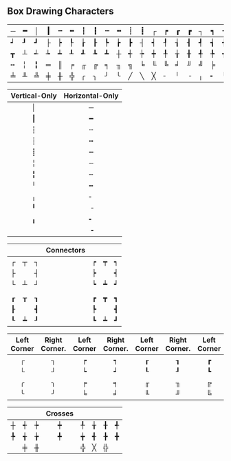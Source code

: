 



## Box Drawing Characters
|    ─    |    ━    |    │    |    ┃    |    ┄    |    ┅    |    ┆    |    ┇    |    ┈    |    ┉    |    ┊    |    ┋    |    ┌    |    ┍    |    ┎    |    ┏    |    ┐    |    ┑    |    ┒    |    ┓    |    └    |    ┕    |    ┖    |    ┗    |    ┘    |
| ------- | ------- | ------- | ------- | ------- | ------- | ------- | ------- | ------- | ------- | ------- | ------- | ------- | ------- | ------- | ------- | ------- | ------- | ------- | ------- | ------- | ------- | ------- | ------- | ------- |
|    ┙    |    ┚    |    ┛    |    ├    |    ┝    |    ┞    |    ┟    |    ┠    |    ┡    |    ┢    |    ┣    |    ┤    |    ┥    |    ┦    |    ┧    |    ┨    |    ┩    |    ┪    |    ┫    |    ┬    |    ┭    |    ┮    |    ┯    |    ┰    |    ┱    |    ┲    |
|    ┳    |    ┴    |    ┵    |    ┶    |    ┷    |    ┸    |    ┹    |    ┺    |    ┻    |    ┼    |    ┽    |    ┾    |    ┿    |    ╀    |    ╁    |    ╂    |    ╃    |    ╄    |    ╅    |    ╆    |    ╇    |    ╈    |    ╉    |    ╊    |    ╋    |    ╌    |
|    ╍    |    ╎    |    ╏    |    ═    |    ║    |    ╒    |    ╓    |    ╔    |    ╕    |    ╖    |    ╗    |    ╘    |    ╙    |    ╚    |    ╛    |    ╜    |    ╝    |    ╞    |    ╟    |    ╠    |    ╡    |    ╢    |    ╣    |    ╤    |    ╥    |    ╦    |
|    ╧    |    ╨    |    ╩    |    ╪    |    ╫    |    ╬    |    ╭    |    ╮    |    ╯    |    ╰    |    ╱    |    ╲    |    ╳    |    ╴    |    ╵    |    ╶    |    ╷    |    ╸    |    ╹    |    ╺    |    ╻    |    ╼    |    ╽    |    ╾    |    ╿    |<br><br><br>


|           Vertical-Only           |           Horizontal-Only           |
| --------------------------------- | ----------------------------------- |
|    <div align="center">│</div>    |     <div align="center">─</div>     |
|    <div align="center">┃</div>    |     <div align="center">━</div>     |
|    <div align="center">┆</div>    |     <div align="center">┄</div>     |
|    <div align="center">┊</div>    |     <div align="center">┅</div>     |
|    <div align="center">┋</div>    |     <div align="center">┉</div>     |
|    <div align="center">╎</div>    |     <div align="center">┈</div>     |
|    <div align="center">╏</div>    |     <div align="center">╌</div>     |
|    <div align="center">╵</div>    |     <div align="center">╍</div>     |
|    <div align="center">╷</div>    |     <div align="center">╴</div>     |
|    <div align="center">╹</div>    |     <div align="center">╶</div>     |
|    <div align="center">╻</div>    |     <div align="center">╸</div>     |
|                                   |     <div align="center">╺</div>     |<br><br><br>

|                             |                             |                             |          Connectors         |                             |                             |                             |
| --------------------------- | --------------------------- | --------------------------- | --------------------------- | --------------------------- | --------------------------- | --------------------------- |
| <div align="center">┌</div> | <div align="center">┬</div> | <div align="center">┐</div> |                             | <div align="center">┍</div> | <div align="center">┯</div> | <div align="center">┑</div> |
| <div align="center">├</div> | <div align="center"> </div> | <div align="center">┤</div> |                             | <div align="center">┝</div> | <div align="center"> </div> | <div align="center">┥</div> |
| <div align="center">└</div> | <div align="center">┴</div> | <div align="center">┘</div> |                             | <div align="center">┕</div> | <div align="center">┷</div> | <div align="center">┙</div> |
|                             |                             |                             |                             |                             |                             |                             |
| <div align="center">┎</div> | <div align="center">┰</div> | <div align="center">┒</div> |                             | <div align="center">┏</div> | <div align="center">┳</div> | <div align="center">┓</div> |
| <div align="center">┠</div> | <div align="center"> </div> | <div align="center">┫</div> |                             | <div align="center">┡</div> | <div align="center"> </div> | <div align="center">┫</div> |
| <div align="center">┖</div> | <div align="center">┷</div> | <div align="center">┚</div> |                             | <div align="center">┗</div> | <div align="center">┷</div> | <div align="center">┛</div> |
 
 

|         Left Corner         |        Right Corner.        |         Left Corner         |        Right Corner.        |         Left Corner         |        Right Corner.        |         Left Corner         |        Right Corner.        |
| --------------------------- | --------------------------- | --------------------------- | --------------------------- | --------------------------- | --------------------------- | --------------------------- | --------------------------- |
| <div align="center">┌</div> | <div align="center">┐</div> | <div align="center">┍</div> | <div align="center">┑</div> | <div align="center">┎</div> | <div align="center">┒</div> | <div align="center">┏</div> | <div align="center">┓</div> |
| <div align="center">└</div> | <div align="center">┘</div> | <div align="center">┕</div> | <div align="center">┙</div> | <div align="center">┖</div> | <div align="center">┚</div> | <div align="center">┗</div> | <div align="center">┛</div> |
| <div align="center">╭</div> | <div align="center">╮</div> | <div align="center">╒</div> | <div align="center">╕</div> | <div align="center">╓</div> | <div align="center">╖</div> | <div align="center">╔</div> | <div align="center">╗</div> |
| <div align="center">╰</div> | <div align="center">╯</div> | <div align="center">╘</div> | <div align="center">╛</div> | <div align="center">╙</div> | <div align="center">╜</div> | <div align="center">╚</div> | <div align="center">╝</div> |<br><br><br>

<!-- Total Characters Used out of 128: 55 -->

|                             |                             |                             |           Crosses           |                             |                             |                             |                             |
| --------------------------- | --------------------------- | --------------------------- | --------------------------- | --------------------------- | --------------------------- | --------------------------- | --------------------------- |
| <div align="center">┼</div> | <div align="center">┽</div> | <div align="center">┾</div> | <div align="center">┿</div> | <div align="center">╀</div> | <div align="center">╁</div> | <div align="center">╂</div> | <div align="center">╃</div> |
| <div align="center">╄</div> | <div align="center">╅</div> | <div align="center">╆</div> | <div align="center">╇</div> | <div align="center">╈</div> | <div align="center">╉</div> | <div align="center">╊</div> | <div align="center">╋</div> |
|                             | <div align="center">╪</div> | <div align="center">╫</div> |                             | <div align="center">╬</div> | <div align="center">╳</div> | <div align="center">╬</div> |

<!-- Total Characters Used out of 128: 76 -->

